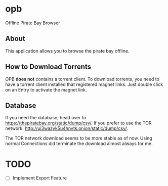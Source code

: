 # opb
Offline Pirate Bay Browser

## About

This application allows you to browse the pirate bay offline.

## How to Download Torrents

OPB **does not** contains a torrent client.
To download torrents, you need to have a torrent client installed that registered magnet links.
Just double click on an Entry to activate the magnet link.

## Database

If you need the database, head over to https://thepiratebay.org/static/dump/csv/.
If you prefer to use the TOR network: http://uj3wazyk5u4hnvtk.onion/static/dump/csv/.

The TOR network download seems to be more stable as of now. Using normal Connections did terminate the download almost always for me.

# TODO

- [ ] Implement Export Feature
